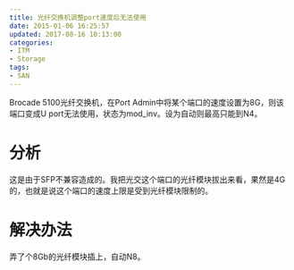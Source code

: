 ```yaml
---
title: 光纤交换机调整port速度后无法使用
date: 2015-01-06 16:25:57
updated: 2017-08-16 10:13:00
categories:
- ITM
- Storage
tags:
- SAN
---
```

Brocade 5100光纤交换机，在Port Admin中将某个端口的速度设置为8G，则该端口变成U port无法使用，状态为mod_inv。设为自动则最高只能到N4。

# 分析

这是由于SFP不兼容造成的。我把光交这个端口的光纤模块拔出来看，果然是4G的，也就是说这个端口的速度上限是受到光纤模块限制的。

# 解决办法

弄了个8Gb的光纤模块插上，自动N8。